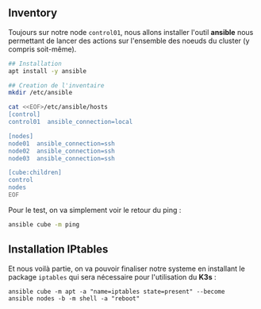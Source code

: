 ## Inventory

Toujours sur notre node `control01`, nous allons installer l'outil **ansible** nous permettant de lancer des actions sur l'ensemble des noeuds du cluster (y compris soit-même).

```bash
## Installation 
apt install -y ansible

## Creation de l'inventaire
mkdir /etc/ansible

cat <<EOF>/etc/ansible/hosts
[control]
control01  ansible_connection=local

[nodes]
node01  ansible_connection=ssh
node02  ansible_connection=ssh
node03  ansible_connection=ssh

[cube:children]
control
nodes
EOF
```



Pour le test, on va simplement voir le retour du ping : 

```bash
ansible cube -m ping
```

## Installation IPtables

Et nous voilà partie, on va pouvoir finaliser notre systeme en installant le package `iptables` qui sera nécessaire pour l'utilisation du **K3s** :

```
ansible cube -m apt -a "name=iptables state=present" --become
ansible nodes -b -m shell -a "reboot"
```